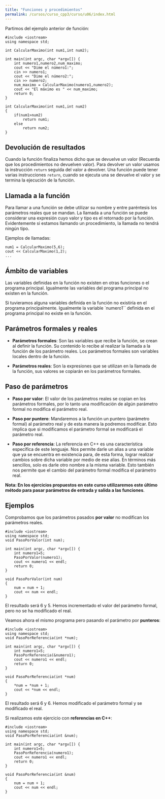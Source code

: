 ```yaml
---
title: "Funciones y procedimientos"
permalink: /cursos/curso_cpp3/curso/u06/index.html
---
```


Partimos del ejemplo anterior de función:

	#include <iostream>
	using namespace std;

	int CalcularMaximo(int num1,int num2);

	int main(int argc, char *argv[]) {
		int numero1,numero2,num_maximo;
		cout << "Dime el número1:";
		cin >> numero1;
		cout << "Dime el número2:";
		cin >> numero2;
		num_maximo = CalcularMaximo(numero1,numero2);
		cout << "El máximo es " << num_maximo;
		return 0;
	}

	int CalcularMaximo(int num1,int num2)
	{
		if(num1>num2)
			return num1;
		else
			return num2;
	}

## Devolución de resultados

Cuando la función finaliza hemos dicho que se devuelve un valor (Recuerda que los procedimientos no devuelven valor). Para devolver un valor usamos la instrucción `return` seguida del valor a devolver. Una función puede tener varias instrucciones `return`, cuando se ejecuta una se devuelve el valor y se termina la ejecución de la función.

## Llamada a la función

Para llamar a una función se debe utilizar su nombre y entre paréntesis los parámetros reales que se mandan. La llamada a una función se puede considerar una expresión cuyo valor y tipo es el retornado por la función. Evidentemente si estamos llamando un procedimiento, la llamada no tendrá ningún tipo.

Ejemplos de llamadas:

	num1 = CalcularMaximo(5,6);
	cout << CalcularMaximo(1,2);
	...

## Ámbito de variables

Las variables definidas en la función no existen en otras funciones o el programa principal. Igualmente las variables del programa principal no existen en la función.

Si tuvieramos alguna variables definida en la función no existiría en el programa principalmente. Igualmente la variable `numero1`` definida en el programa principal no existe en la función.


## Parámetros formales y reales

* **Parámetros formales**: Son las variables que recibe la función, se crean al definir la función. Su contenido lo recibe al realizar la llamada a la función de los parámetro reales. Los parámetros formales son variables locales dentro de la función.

* **Parámetros reales**: Son la expresiones que se utilizan en la llamada de la función, sus valores se copiarán en los parámetros formales.

## Paso de parámetros

* **Paso por valor**: El valor de los parámetros reales se copian en los parámetros formales, por lo tanto una modificación de algún parámetro formal no modifica el parámetro real.

* **Paso por puntero**: Mandaremos a la función un puntero (parámetro formal) al parámetro real y de esta manera la podremos modificar. Esto implica que si modificamos el parámetro formal se modificará el parámetro real.

* **Paso por referencia**: La referencia en C++ es una característica específica de este lenguaje. Nos permite darle un alias a una variable que ya se encuentra en existencia para, de esta forma, lograr realizar cambios sobre dicha variable por medio de ese alias. En términos más sencillos, solo es darle otro nombre a la misma variable. Esto también nos permite que el cambio del parámetro formal modifica el parámetro real.

**Nota: En los ejercicios propuestos en este curso utilizaremos este último método para pasar parámetros de entrada y salida a las funciones**.


## Ejemplos

Comprobamos que los parámetros pasados **por valor** no modifican los parámetros reales.

	#include <iostream>
	using namespace std;
	void PasoPorValor(int num);

	int main(int argc, char *argv[]) {
		int numero1=5;
		PasoPorValor(numero1);
		cout << numero1 << endl;
		return 0;
	}

	void PasoPorValor(int num)
	{
		num = num + 1;
		cout << num << endl;
	}

El resultado será 6 y 5. Hemos incrementado el valor del parámetro formal, pero no se ha modificado el real.

Veamos ahora el mismo programa pero pasando el parámetro por **punteros**:

	#include <iostream>
	using namespace std;
	void PasoPorReferencia(int *num);

	int main(int argc, char *argv[]) {
		int numero1=5;
		PasoPorReferencia(&numero1);
		cout << numero1 << endl;
		return 0;
	}

	void PasoPorReferencia(int *num)
	{
		*num = *num + 1;
		cout << *num << endl;
	}


El resultado será 6 y 6. Hemos modificado el parámetro formal y se modificado el real.

Si realizamos este ejercicio con **referencias en C++**:

	#include <iostream>
	using namespace std;
	void PasoPorReferencia(int &num);

	int main(int argc, char *argv[]) {
		int numero1=5;
		PasoPorReferencia(numero1);
		cout << numero1 << endl;
		return 0;
	}

	void PasoPorReferencia(int &num)
	{
		num = num + 1;
		cout << num << endl;
	}
